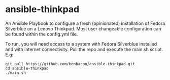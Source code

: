 # ansible-thinkpad
An Ansible Playbook to configure a fresh (opinionated) installation of Fedora Silverblue on a Lenovo Thinkpad. Most user changeable configuration can be found within the config.yml file.

To run, you will need access to a system with Fedora Silverblue installed and with internet connectivity. Pull the repo and execute the main.sh script. E.g:

```
git pull https://github.com/benbacon/ansible-thinkpad.git
cd ansible-thinkpad
./main.sh
```
